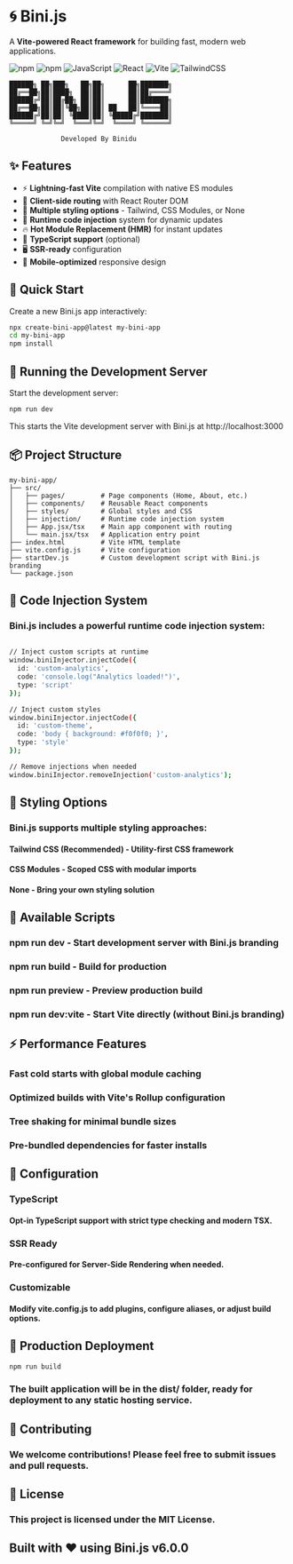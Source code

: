 # 🌀 Bini.js

A **Vite-powered React framework** for building fast, modern web applications.

![npm](https://img.shields.io/npm/v/create-bini-app?style=for-the-badge&logo=npm&color=CB3837)
![npm](https://img.shields.io/npm/dm/create-bini-app?style=for-the-badge&logo=npm&label=downloads)
![JavaScript](https://img.shields.io/badge/JavaScript-f1e05a?style=for-the-badge&logo=javascript&logoColor=white)
![React](https://img.shields.io/badge/React-61DAFB?style=for-the-badge&logo=react&logoColor=white)
![Vite](https://img.shields.io/badge/Vite-646CFF?style=for-the-badge&logo=vite&logoColor=white)
![TailwindCSS](https://img.shields.io/badge/TailwindCSS-38B2AC?style=for-the-badge&logo=tailwind-css&logoColor=white)

```
██████╗ ██╗███╗   ██╗██╗      ██╗███████╗
██╔══██╗██║████╗  ██║██║      ██║██╔════╝
██████╔╝██║██╔██╗ ██║██║      ██║███████╗
██╔══██╗██║██║╚██╗██║██║ ██   ██║╚════██║
██████╔╝██║██║ ╚████║██║ ╚█████╔╝███████║
╚═════╝ ╚═╝╚═╝  ╚═══╝╚═╝  ╚════╝ ╚══════╝

             Developed By Binidu
```


## ✨ Features

* ⚡ **Lightning-fast Vite** compilation with native ES modules
* 🔄 **Client-side routing** with React Router DOM
* 🎨 **Multiple styling options** - Tailwind, CSS Modules, or None
* 💉 **Runtime code injection** system for dynamic updates
* 🔥 **Hot Module Replacement (HMR)** for instant updates
* 📘 **TypeScript support** (optional)
* 🖥️ **SSR-ready** configuration
* 📱 **Mobile-optimized** responsive design

## 🚀 Quick Start

Create a new Bini.js app interactively:

```bash
npx create-bini-app@latest my-bini-app
cd my-bini-app
npm install
```

## 🚀 Running the Development Server

Start the development server:

```bash
npm run dev
```

This starts the Vite development server with Bini.js at http://localhost:3000

## 📦 Project Structure

```
my-bini-app/
├── src/
│   ├── pages/         # Page components (Home, About, etc.)
│   ├── components/    # Reusable React components
│   ├── styles/        # Global styles and CSS
│   ├── injection/     # Runtime code injection system
│   ├── App.jsx/tsx    # Main app component with routing
│   └── main.jsx/tsx   # Application entry point
├── index.html         # Vite HTML template
├── vite.config.js     # Vite configuration
├── startDev.js        # Custom development script with Bini.js branding
└── package.json
```

## 💉 Code Injection System

### Bini.js includes a powerful runtime code injection system:

```bash

// Inject custom scripts at runtime
window.biniInjector.injectCode({
  id: 'custom-analytics',
  code: 'console.log("Analytics loaded!")',
  type: 'script'
});

// Inject custom styles
window.biniInjector.injectCode({
  id: 'custom-theme',
  code: 'body { background: #f0f0f0; }',
  type: 'style'
});

// Remove injections when needed
window.biniInjector.removeInjection('custom-analytics');
```

## 🎨 Styling Options

### Bini.js supports multiple styling approaches:

#### Tailwind CSS (Recommended) - Utility-first CSS framework

#### CSS Modules - Scoped CSS with modular imports

#### None - Bring your own styling solution

## 📝 Available Scripts

### npm run dev - Start development server with Bini.js branding

### npm run build - Build for production

### npm run preview - Preview production build

### npm run dev:vite - Start Vite directly (without Bini.js branding)

## ⚡ Performance Features

### Fast cold starts with global module caching

### Optimized builds with Vite's Rollup configuration

### Tree shaking for minimal bundle sizes

### Pre-bundled dependencies for faster installs

## 🔧 Configuration

### TypeScript

#### Opt-in TypeScript support with strict type checking and modern TSX.

### SSR Ready

#### Pre-configured for Server-Side Rendering when needed.

### Customizable

#### Modify vite.config.js to add plugins, configure aliases, or adjust build options.

## 🚀 Production Deployment

```bash
npm run build
```

### The built application will be in the dist/ folder, ready for deployment to any static hosting service.

## 🤝 Contributing

### We welcome contributions! Please feel free to submit issues and pull requests.

## 📄 License

### This project is licensed under the MIT License.

## Built with ❤️ using Bini.js v6.0.0
